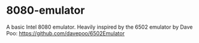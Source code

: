 # 8080-emulator
A basic Intel 8080 emulator.
Heavily inspired by the 6502 emulator by Dave Poo: https://github.com/davepoo/6502Emulator
